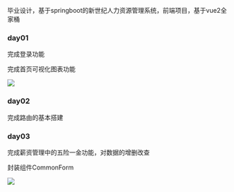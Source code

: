 
毕业设计，基于springboot的新世纪人力资源管理系统，前端项目，基于vue2全家桶

### day01

完成登录功能

完成首页可视化图表功能

![](https://static.q6q.cc/hrm/day01.png)

### day02

完成路由的基本搭建

### day03

完成薪资管理中的五险一金功能，对数据的增删改查

封装组件CommonForm

![](https://static.q6q.cc/hrm/day03.png)

